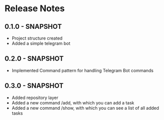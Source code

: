 # Release Notes

## 0.1.0 - SNAPSHOT

* Project structure created
* Added a simple telegram bot

## 0.2.0 - SNAPSHOT

* Implemented Command pattern for handling Telegram Bot commands

## 0.3.0 - SNAPSHOT

* Added repository layer
* Added a new command /add, with which you can add a task
* Added a new command /show, with which you can see a list of all added tasks